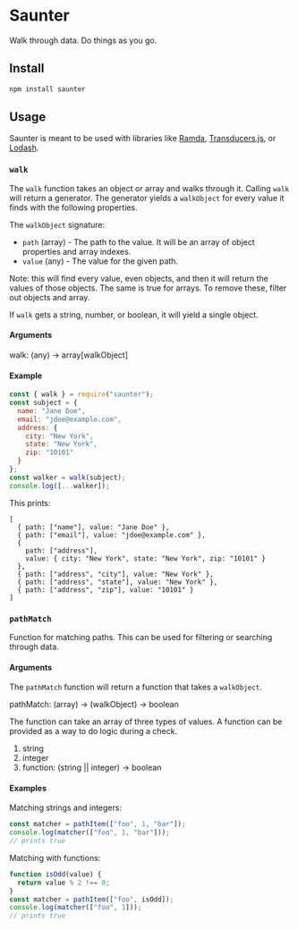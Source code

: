 # Saunter

Walk through data. Do things as you go.

## Install

```sh
npm install saunter
```

## Usage

Saunter is meant to be used with libraries like [Ramda](https://ramdajs.com/), [Transducers.js](https://github.com/cognitect-labs/transducers-js), or [Lodash](https://lodash.com/).

### `walk`

The `walk` function takes an object or array and walks through it. Calling `walk` will return a generator. The generator yields a `walkObject` for every value it finds with the following properties.

The `walkObject` signature:

- `path` (array) - The path to the value. It will be an array of object properties and array indexes.
- `value` (any) - The value for the given path.

Note: this will find every value, even objects, and then it will return the values of those objects. The same is true for arrays. To remove these, filter out objects and array.

If `walk` gets a string, number, or boolean, it will yield a single object.

#### Arguments

walk: (any) -> array[walkObject]

#### Example

```js
const { walk } = require("saunter");
const subject = {
  name: "Jane Doe",
  email: "jdoe@example.com",
  address: {
    city: "New York",
    state: "New York",
    zip: "10101"
  }
};
const walker = walk(subject);
console.log([...walker]);
```

This prints:

```
[
  { path: ["name"], value: "Jane Doe" },
  { path: ["email"], value: "jdoe@example.com" },
  {
    path: ["address"],
    value: { city: "New York", state: "New York", zip: "10101" }
  },
  { path: ["address", "city"], value: "New York" },
  { path: ["address", "state"], value: "New York" },
  { path: ["address", "zip"], value: "10101" }
]
```

### `pathMatch`

Function for matching paths. This can be used for filtering or searching through data.

#### Arguments

The `pathMatch` function will return a function that takes a `walkObject`.

pathMatch: (array) -> (walkObject) -> boolean

The function can take an array of three types of values. A function can be provided as a way to do logic during a check.

1. string
1. integer
1. function: (string || integer) -> boolean

#### Examples

Matching strings and integers:

```js
const matcher = pathItem(["foo", 1, "bar"]);
console.log(matcher(["foo", 1, "bar"]));
// prints true
```

Matching with functions:

```js
function isOdd(value) {
  return value % 2 !== 0;
}
const matcher = pathItem(["foo", isOdd]);
console.log(matcher(["foo", 1]));
// prints true
```
